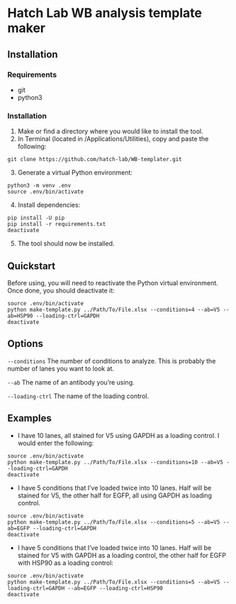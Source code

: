# Hatch Lab WB analysis template maker

## Installation

### Requirements
- git
- python3

### Installation
1. Make or find a directory where you would like to install the tool.
2. In Terminal (located in /Applications/Utilities), copy and paste the following:

`git clone https://github.com/hatch-lab/WB-templater.git`

3. Generate a virtual Python environment:

```
python3 -m venv .env
source .env/bin/activate
```

4. Install dependencies:
```
pip install -U pip
pip install -r requirements.txt
deactivate
```

5. The tool should now be installed.

## Quickstart
Before using, you will need to reactivate the Python virtual environment. Once done, you should deactivate it:

```
source .env/bin/activate
python make-template.py ../Path/To/File.xlsx --conditions=4 --ab=V5 --ab=HSP90 --loading-ctrl=GAPDH
deactivate
```

## Options
`--conditions`
The number of conditions to analyze. This is probably the number of lanes you want to look at.

`--ab`
The name of an antibody you’re using.

`--loading-ctrl`
The name of the loading control.

## Examples
* I have 10 lanes, all stained for V5 using GAPDH as a loading control. I would enter the following:

```
source .env/bin/activate
python make-template.py ../Path/To/File.xlsx --conditions=10 --ab=V5 --loading-ctrl=GAPDH
deactivate
```

* I have 5 conditions that I’ve loaded twice into 10 lanes. Half will be stained for V5, the other half for EGFP, all using GAPDH as loading control.

```
source .env/bin/activate
python make-template.py ../Path/To/File.xlsx --conditions=5 --ab=V5 --ab=EGFP --loading-ctrl=GAPDH
deactivate
```

* I have 5 conditions that I’ve loaded twice into 10 lanes. Half will be stained for V5 with GAPDH as a loading control, the other half for EGFP with HSP90 as a loading control:

```
source .env/bin/activate
python make-template.py ../Path/To/File.xlsx --conditions=5 --ab=V5 --loading-ctrl=GAPDH --ab=EGFP --loading-ctrl=HSP90
deactivate
```
